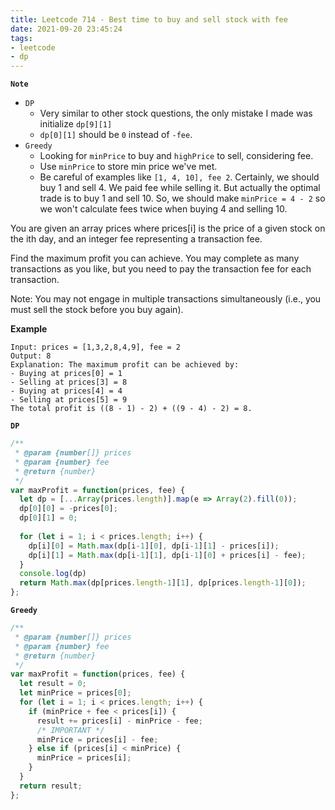 ```yaml
---
title: Leetcode 714 - Best time to buy and sell stock with fee
date: 2021-09-20 23:45:24
tags:
- leetcode
- dp
---
```

**`Note`**
- `DP`
  - Very similar to other stock questions, the only mistake I made was initialize `dp[9][1]`
  - `dp[0][1]` should be `0` instead of `-fee`.
- `Greedy`
  - Looking for `minPrice` to buy and `highPrice` to sell, considering fee.
  - Use `minPrice` to store min price we've met.
  - Be careful of examples like `[1, 4, 10], fee 2`. Certainly, we should buy 1 and sell 4. We paid fee while selling it. But actually the optimal trade is to buy 1 and sell 10. So, we should make `minPrice = 4 - 2` so we won't calculate fees twice when buying 4 and selling 10.

You are given an array prices where prices[i] is the price of a given stock on the ith day, and an integer fee representing a transaction fee.

Find the maximum profit you can achieve. You may complete as many transactions as you like, but you need to pay the transaction fee for each transaction.

Note: You may not engage in multiple transactions simultaneously (i.e., you must sell the stock before you buy again).

**Example**
```
Input: prices = [1,3,2,8,4,9], fee = 2
Output: 8
Explanation: The maximum profit can be achieved by:
- Buying at prices[0] = 1
- Selling at prices[3] = 8
- Buying at prices[4] = 4
- Selling at prices[5] = 9
The total profit is ((8 - 1) - 2) + ((9 - 4) - 2) = 8.
```
**`DP`**
```javascript
/**
 * @param {number[]} prices
 * @param {number} fee
 * @return {number}
 */
var maxProfit = function(prices, fee) {
  let dp = [...Array(prices.length)].map(e => Array(2).fill(0));
  dp[0][0] = -prices[0];
  dp[0][1] = 0;
  
  for (let i = 1; i < prices.length; i++) {
    dp[i][0] = Math.max(dp[i-1][0], dp[i-1][1] - prices[i]);
    dp[i][1] = Math.max(dp[i-1][1], dp[i-1][0] + prices[i] - fee);
  }
  console.log(dp)
  return Math.max(dp[prices.length-1][1], dp[prices.length-1][0]);
};
```

**`Greedy`**
```javascript
/**
 * @param {number[]} prices
 * @param {number} fee
 * @return {number}
 */
var maxProfit = function(prices, fee) {
  let result = 0;
  let minPrice = prices[0];
  for (let i = 1; i < prices.length; i++) {
    if (minPrice + fee < prices[i]) {
      result += prices[i] - minPrice - fee;
      /* IMPORTANT */
      minPrice = prices[i] - fee;
    } else if (prices[i] < minPrice) {
      minPrice = prices[i];
    }
  }
  return result;
};
```